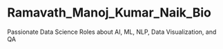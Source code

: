 # Ramavath_Manoj_Kumar_Naik_Bio
Passionate Data Science Roles about AI, ML, NLP, Data Visualization, and QA
